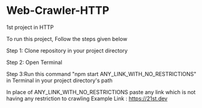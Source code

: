 # Web-Crawler-HTTP
1st project in HTTP

To run this project, Follow the steps given below

Step 1: Clone repository in your project directory

Step 2: Open Terminal

Step 3:Run this command "npm start ANY_LINK_WITH_NO_RESTRICTIONS" in Terminal in your project directory's path


In place of ANY_LINK_WITH_NO_RESTRICTIONS paste any link which is not having any restriction to crawling
Example Link : https://21st.dev
